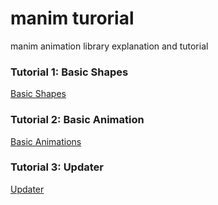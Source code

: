 # manim turorial
manim animation library explanation and tutorial
### Tutorial 1: Basic Shapes 
<a href="https://www.bilibili.com/video/av84552858?p=1" title="Basic Shapes">Basic Shapes</a>
### Tutorial 2: Basic Animation
<a href="https://www.bilibili.com/video/av84552858?p=2" title="Basic Animations">Basic Animations</a>
### Tutorial 3: Updater
<a href="https://www.bilibili.com/video/av84552858?p=3" title="Updater">Updater</a>